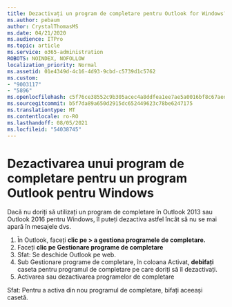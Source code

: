 ```yaml
---
title: Dezactivați un program de completare pentru Outlook for Windows?
ms.author: pebaum
author: CrystalThomasMS
ms.date: 04/21/2020
ms.audience: ITPro
ms.topic: article
ms.service: o365-administration
ROBOTS: NOINDEX, NOFOLLOW
localization_priority: Normal
ms.assetid: 01e4349d-4c16-4d93-9cbd-c5739d1c5762
ms.custom:
- "9003117"
- "5896"
ms.openlocfilehash: c5f76ce38552c9b305acec4a8ddfea1ee7ae5a0016bf8c67aed1d7e7c2c3449b
ms.sourcegitcommit: b5f7da89a650d2915dc652449623c78be6247175
ms.translationtype: MT
ms.contentlocale: ro-RO
ms.lasthandoff: 08/05/2021
ms.locfileid: "54038745"
---
```

# <a name="turn-an-add-in-off-for-outlook-for-windows"></a>Dezactivarea unui program de completare pentru un program Outlook pentru Windows

Dacă nu doriți să utilizați un program de completare în Outlook 2013 sau Outlook 2016 pentru Windows, îl puteți dezactiva astfel încât să nu se mai apară în mesajele dvs.  

1. În Outlook, faceți **clic pe > a gestiona programele de completare.**
2. Faceți  **clic pe Gestionare programe de completare**
3. Sfat: Se deschide Outlook pe web.
4. Sub Gestionare programe de completare, în coloana Activat, **debifați**  caseta pentru programul de completare pe care doriți să îl dezactivați.
5. Activarea sau dezactivarea programelor de completare

Sfat: Pentru a activa din nou programul de completare, bifați aceeași casetă.
